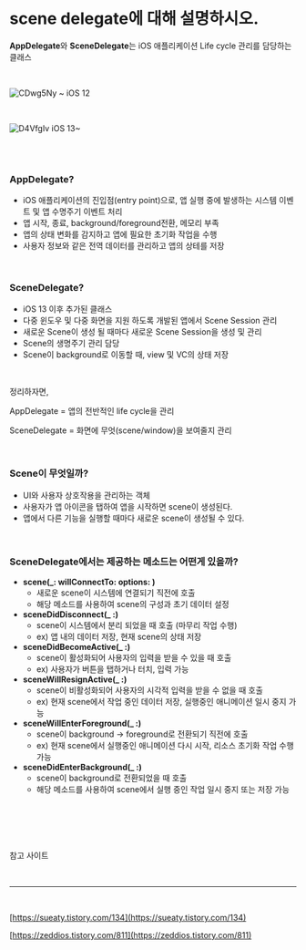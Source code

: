 # scene delegate에 대해 설명하시오.

**AppDelegate**와 **SceneDelegate**는 iOS 애플리케이션 Life cycle 관리를 담당하는 클래스

<br>

![CDwg5Ny](https://user-images.githubusercontent.com/122095401/230316198-419ac027-58b2-4f35-b1d5-09c9735c22fb.png)
~ iOS 12

<br>

![D4VfgIv](https://user-images.githubusercontent.com/122095401/230316160-111c2441-e62a-4a9a-9c32-0d1924fbc3eb.png)
iOS 13~

<br><br>

### **AppDelegate?**

- iOS 애플리케이션의 진입점(entry point)으로, 앱 실행 중에 발생하는
시스템 이벤트 및 앱 수명주기 이벤트 처리
- 앱 시작, 종료, background/foreground전환, 메모리 부족
- 앱의 상태 변화를 감지하고 앱에 필요한 초기화 작업을 수행
- 사용자 정보와 같은 전역 데이터를 관리하고 앱의 상테를 저장

<br>

### **SceneDelegate?**

- iOS 13 이후 추가된 클래스
- 다중 윈도우 및 다중 화면을 지원 하도록 개발된 앱에서 Scene Session 관리
- 새로운 Scene이 생성 될 때마다 새로운 Scene Session을 생성 및 관리
- Scene의 생명주기 관리 담당
- Scene이 background로 이동할 때, view 및 VC의 상태 저장

<br>

정리하자면,

AppDelegate = 앱의 전반적인 life cycle을 관리

SceneDelegate = 화면에 무엇(scene/window)을 보여줄지 관리

<br>

### **Scene이 무엇일까?**

- UI와 사용자 상호작용을 관리하는 객체
- 사용자가 앱 아이콘을 탭하여 앱을 시작하면 scene이 생성된다.
- 앱에서 다른 기능을 실행할 때마다 새로운 scene이 생성될 수 있다.

<br>

### **SceneDelegate에서는 제공하는 메소드는 어떤게 있을까?**

- **scene(_: willConnectTo: options: )**
    - 새로운 scene이 시스템에 연결되기 직전에 호출
    - 해당 메소드를 사용하여 scene의 구성과 초기 데이터 설정
- **sceneDidDisconnect(_ :)**
    - scene이 시스템에서 분리 되었을 때 호출 (마무리 작업 수행)
    - ex) 앱 내의 데이터 저장, 현재 scene의 상태 저장
- **sceneDidBecomeActive(_ :)**
    - scene이 활성화되어 사용자의 입력을 받을 수 있을 때 호출
    - ex) 사용자가 버튼을 탭하거나 터치, 입력 가능
- **sceneWillResignActive(_ :)**
    - scene이 비활성화되어 사용자의 시각적 입력을 받을 수 없을 때 호출
    - ex) 현재 scene에서 작업 중인 데이터 저장, 실행중인 애니메이션 일시 중지 가능
- **sceneWillEnterForeground(_ :)**
    - scene이 background → foreground로 전환되기 직전에 호출
    - ex) 현재 scene에서 실행중인 애니메이션 다시 시작, 리소스 초기화 작업 수행 가능
- **sceneDidEnterBackground(_ :)**
    - scene이 background로 전환되었을 때 호출
    - 해당 메소드를 사용하여 scene에서 실행 중인 작업 일시 중지 또는 저장 가능

<br><br><br><br>

참고 사이트

<br>

---

<br>

[https://sueaty.tistory.com/134](https://sueaty.tistory.com/134)

[https://zeddios.tistory.com/811](https://zeddios.tistory.com/811)
